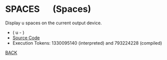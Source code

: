 # SPACES &emsp; (Spaces)
Display u spaces on the current output device.
* ( u - )
* [Source Code](../words/core/Spaces.cs)
* Execution Tokens: 1330095140 (interpreted) and 793224228 (compiled)


[BACK](builtins.md#Spaces)
